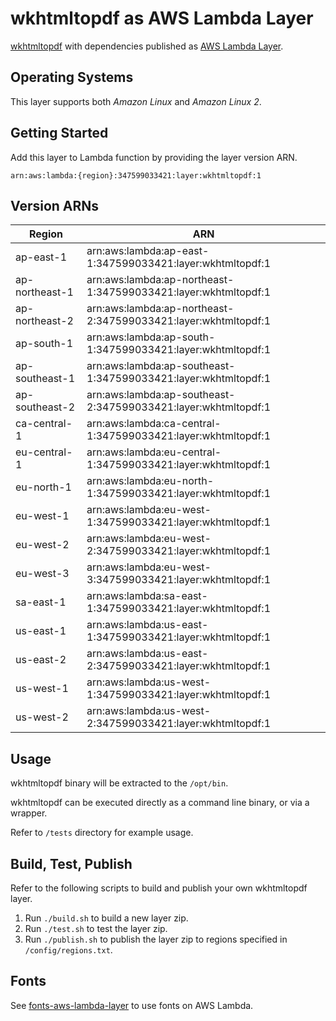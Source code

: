 # wkhtmltopdf as AWS Lambda Layer

[wkhtmltopdf](https://wkhtmltopdf.org/) with dependencies published as [AWS Lambda Layer](https://docs.aws.amazon.com/lambda/latest/dg/configuration-layers.html).

## Operating Systems

This layer supports both _Amazon Linux_ and _Amazon Linux 2_.

## Getting Started

Add this layer to Lambda function by providing the layer version ARN.

`arn:aws:lambda:{region}:347599033421:layer:wkhtmltopdf:1`

## Version ARNs

| Region         | ARN                                                            |
| -------------- | -------------------------------------------------------------- |
| ap-east-1      | arn:aws:lambda:ap-east-1:347599033421:layer:wkhtmltopdf:1      |
| ap-northeast-1 | arn:aws:lambda:ap-northeast-1:347599033421:layer:wkhtmltopdf:1 |
| ap-northeast-2 | arn:aws:lambda:ap-northeast-2:347599033421:layer:wkhtmltopdf:1 |
| ap-south-1     | arn:aws:lambda:ap-south-1:347599033421:layer:wkhtmltopdf:1     |
| ap-southeast-1 | arn:aws:lambda:ap-southeast-1:347599033421:layer:wkhtmltopdf:1 |
| ap-southeast-2 | arn:aws:lambda:ap-southeast-2:347599033421:layer:wkhtmltopdf:1 |
| ca-central-1   | arn:aws:lambda:ca-central-1:347599033421:layer:wkhtmltopdf:1   |
| eu-central-1   | arn:aws:lambda:eu-central-1:347599033421:layer:wkhtmltopdf:1   |
| eu-north-1     | arn:aws:lambda:eu-north-1:347599033421:layer:wkhtmltopdf:1     |
| eu-west-1      | arn:aws:lambda:eu-west-1:347599033421:layer:wkhtmltopdf:1      |
| eu-west-2      | arn:aws:lambda:eu-west-2:347599033421:layer:wkhtmltopdf:1      |
| eu-west-3      | arn:aws:lambda:eu-west-3:347599033421:layer:wkhtmltopdf:1      |
| sa-east-1      | arn:aws:lambda:sa-east-1:347599033421:layer:wkhtmltopdf:1      |
| us-east-1      | arn:aws:lambda:us-east-1:347599033421:layer:wkhtmltopdf:1      |
| us-east-2      | arn:aws:lambda:us-east-2:347599033421:layer:wkhtmltopdf:1      |
| us-west-1      | arn:aws:lambda:us-west-1:347599033421:layer:wkhtmltopdf:1      |
| us-west-2      | arn:aws:lambda:us-west-2:347599033421:layer:wkhtmltopdf:1      |

## Usage

wkhtmltopdf binary will be extracted to the `/opt/bin`.

wkhtmltopdf can be executed directly as a command line binary, or via a wrapper.

Refer to `/tests` directory for example usage.

## Build, Test, Publish

Refer to the following scripts to build and publish your own wkhtmltopdf layer.

1. Run `./build.sh` to build a new layer zip.
2. Run `./test.sh` to test the layer zip.
3. Run `./publish.sh` to publish the layer zip to regions specified in `/config/regions.txt`.

## Fonts

See [fonts-aws-lambda-layer](https://github.com/brandonlim-hs/fonts-aws-lambda-layer) to use fonts on AWS Lambda.
